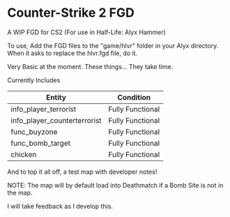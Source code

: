 # Counter-Strike 2 FGD
A WIP FGD for CS2 (For use in Half-Life: Alyx Hammer)

To use, Add the FGD files to the "game/hlvr" folder in your Alyx directory. When it asks to replace the hlvr.fgd file, do it.

Very Basic at the moment. These things... They take time.

Currently Includes

| Entity                        | Condition      
| -----------                   | -----------    
| info_player_terrorist         |  Fully Functional
| info_player_counterterrorist  |  Fully Functional
| func_buyzone                  |  Fully Functional
| func_bomb_target              |  Fully Functional
| chicken                       |  Fully Functional

And to top it all off, a test map with developer notes!

NOTE: The map will by default load into Deathmatch if a Bomb Site is not in the map.

I will take feedback as I develop this.
